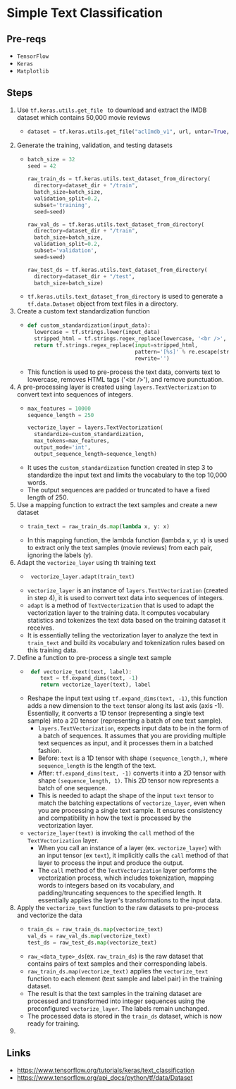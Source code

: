 # Simple Text Classification
## Pre-reqs
* `TensorFlow`
* `Keras`
* `Matplotlib`

## Steps
1. Use `tf.keras.utils.get_file ` to download and extract the IMDB dataset which contains 50,000 movie reviews
   * ```python
     dataset = tf.keras.utils.get_file("aclImdb_v1", url, untar=True, cache_dir='.', cache_subdir='datasets')
     ```
2. Generate the training, validation, and testing datasets
    * ```python
      batch_size = 32
      seed = 42
     
      raw_train_ds = tf.keras.utils.text_dataset_from_directory(
        directory=dataset_dir + "/train",
        batch_size=batch_size,
        validation_split=0.2,
        subset='training',
        seed=seed)

      raw_val_ds = tf.keras.utils.text_dataset_from_directory(
        directory=dataset_dir + "/train",
        batch_size=batch_size,
        validation_split=0.2,
        subset='validation',
        seed=seed)

      raw_test_ds = tf.keras.utils.text_dataset_from_directory(
        directory=dataset_dir + "/test",
        batch_size=batch_size)
      ```
    * `tf.keras.utils.text_dataset_from_directory` is used to generate a `tf.data.Dataset` object from text files in a directory.
3. Create a custom text standardization function
    * ```python
      def custom_standardization(input_data):
        lowercase = tf.strings.lower(input_data)
        stripped_html = tf.strings.regex_replace(lowercase, '<br />', ' ')
        return tf.strings.regex_replace(input=stripped_html,
                                        pattern='[%s]' % re.escape(string.punctuation),
                                        rewrite='')
      ```
    * This function is used to pre-process the text data, converts text to lowercase, removes HTML tags ('\<br \/>'), and remove punctuation.
4. A pre-processing layer is created using `layers.TextVectorization` to convert text into sequences of integers.
    * ```python
      max_features = 10000
      sequence_length = 250

      vectorize_layer = layers.TextVectorization(
        standardize=custom_standardization,
        max_tokens=max_features,
        output_mode='int',
        output_sequence_length=sequence_length)
      ```
    * It uses the `custom_standardization` function created in step 3 to standardize the input text and limits the vocabulary to the top 10,000 words.
    * The output sequences are padded or truncated to have a fixed length of 250.
5. Use a mapping function to extract the text samples and create a new dataset 
    * ```python
      train_text = raw_train_ds.map(lambda x, y: x)
      ```
    * In this mapping function, the lambda function (lambda x, y: x) is used to extract only the text samples (movie reviews) from each pair, ignoring the labels (y).
6. Adapt the `vectorize_layer` using th training text
   * ```python
      vectorize_layer.adapt(train_text)
     ```
   * `vectorize_layer` is an instance of `layers.TextVectorization` (created in step 4), it is used to convert text data into sequences of integers.
   * `adapt` is a method of `TextVectorization` that is used to adapt the vectorization layer to the training data. It computes vocabulary statistics and tokenizes the text data based on the training dataset it receives.
   * It is essentially telling the vectorization layer to analyze the text in `train_text` and build its vocabulary and tokenization rules based on this training data.
7. Define a function to pre-process a single text sample
   * ```python
      def vectorize_text(text, label):
         text = tf.expand_dims(text, -1)
         return vectorize_layer(text), label
     ```
   * Reshape the input text using `tf.expand_dims(text, -1)`, this function adds a new dimension to the `text` tensor along its last axis (axis -1). Essentially, it converts a 1D tensor (representing a single text sample) into a 2D tensor (representing a batch of one text sample).
     * `layers.TextVectorization`, expects input data to be in the form of a batch of sequences. It assumes that you are providing multiple text sequences as input, and it processes them in a batched fashion.
     * Before: `text` is a 1D tensor with shape `(sequence_length,)`, where `sequence_length` is the length of the text.
     * After: `tf.expand_dims(text, -1)` converts it into a 2D tensor with shape `(sequence_length, 1)`. This 2D tensor now represents a batch of one sequence.
     * This is needed to adapt the shape of the input `text` tensor to match the batching expectations of `vectorize_layer`, even when you are processing a single text sample. It ensures consistency and compatibility in how the text is processed by the vectorization layer.
   * `vectorize_layer(text)` is invoking the `call` method of the `TextVectorization` layer.
     * When you call an instance of a layer (ex. `vectorize_layer`) with an input tensor (ex `text`), it implicitly calls the `call` method of that layer to process the input and produce the output.
     * The `call` method of the `TextVectorization` layer performs the vectorization process, which includes tokenization, mapping words to integers based on its vocabulary, and padding/truncating sequences to the specified length. It essentially applies the layer's transformations to the input data.
8. Apply the `vectorize_text` function to the raw datasets to pre-process and vectorize the data
    * ```python
      train_ds = raw_train_ds.map(vectorize_text)
      val_ds = raw_val_ds.map(vectorize_text)
      test_ds = raw_test_ds.map(vectorize_text)
      ```
    * `raw_<data_type>_ds`(ex. `raw_train_ds`) is the raw dataset that contains pairs of text samples and their corresponding labels.
    * `raw_train_ds.map(vectorize_text)` applies the `vectorize_text` function to each element (text sample and label pair) in the training dataset.
    * The result is that the text samples in the training dataset are processed and transformed into integer sequences using the preconfigured `vectorize_layer`. The labels remain unchanged.
    * The processed data is stored in the `train_ds` dataset, which is now ready for training.
9. 

## Links
* https://www.tensorflow.org/tutorials/keras/text_classification
* https://www.tensorflow.org/api_docs/python/tf/data/Dataset